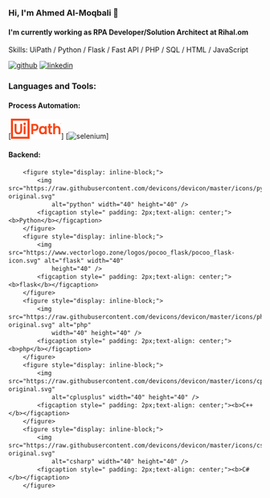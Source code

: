### Hi, I'm Ahmed Al-Moqbali 👋
#### I'm currently working as RPA Developer/Solution Architect at Rihal.om

Skills: UiPath / Python / Flask / Fast API / PHP / SQL / HTML / JavaScript



[<img src='https://cdn.jsdelivr.net/npm/simple-icons@3.0.1/icons/github.svg' alt='github' height='40'>](https://github.com/https://github.com/AhmedMoqbali/)  [<img src='https://cdn.jsdelivr.net/npm/simple-icons@3.0.1/icons/linkedin.svg' alt='linkedin' height='40'>](https://www.linkedin.com/in/https://www.linkedin.com/in/ahmed-al-moqbali//)  

###  Languages and Tools:


#### Process Automation:

[<img src="https://github.com/AhmedMoqbali/AhmedMoqbali/blob/main/img/uipath.png" alt="UiPath" width="100" height="40" />]
[<img src="https://raw.githubusercontent.com/detain/svg-logos/780f25886640cef088af994181646db2f6b1a3f8/svg/selenium-logo.svg" alt="selenium" width="40" height="40" />]

#### Backend:
        <figure style="display: inline-block;">
            <img src="https://raw.githubusercontent.com/devicons/devicon/master/icons/python/python-original.svg"
                alt="python" width="40" height="40" />
            <figcaption style=" padding: 2px;text-align: center;"><b>Python</b></figcaption>
        </figure>
        <figure style="display: inline-block;">
            <img src="https://www.vectorlogo.zone/logos/pocoo_flask/pocoo_flask-icon.svg" alt="flask" width="40"
                height="40" />
            <figcaption style=" padding: 2px;text-align: center;"><b>flask</b></figcaption>
        </figure>
        <figure style="display: inline-block;">
            <img src="https://raw.githubusercontent.com/devicons/devicon/master/icons/php/php-original.svg" alt="php"
                width="40" height="40" />
            <figcaption style=" padding: 2px;text-align: center;"><b>php</b></figcaption>
        </figure>
        <figure style="display: inline-block;">
            <img src="https://raw.githubusercontent.com/devicons/devicon/master/icons/cplusplus/cplusplus-original.svg"
                alt="cplusplus" width="40" height="40" />
            <figcaption style=" padding: 2px;text-align: center;"><b>C++</b></figcaption>
        </figure>
        <figure style="display: inline-block;">
            <img src="https://raw.githubusercontent.com/devicons/devicon/master/icons/csharp/csharp-original.svg"
                alt="csharp" width="40" height="40" />
            <figcaption style=" padding: 2px;text-align: center;"><b>C#</b></figcaption>
        </figure>
   
